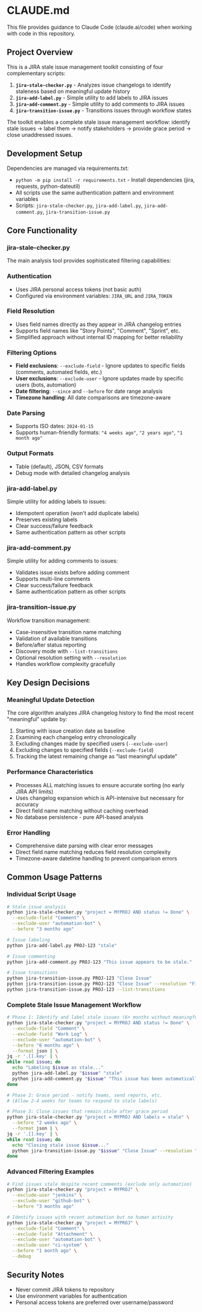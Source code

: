 # CLAUDE.md

This file provides guidance to Claude Code (claude.ai/code) when working with code in this repository.

## Project Overview

This is a JIRA stale issue management toolkit consisting of four complementary scripts:

1. **`jira-stale-checker.py`** - Analyzes issue changelogs to identify staleness based on meaningful update history
2. **`jira-add-label.py`** - Simple utility to add labels to JIRA issues
3. **`jira-add-comment.py`** - Simple utility to add comments to JIRA issues
4. **`jira-transition-issue.py`** - Transitions issues through workflow states

The toolkit enables a complete stale issue management workflow: identify stale issues → label them → notify stakeholders → provide grace period → close unaddressed issues.

## Development Setup

Dependencies are managed via requirements.txt:
- `python -m pip install -r requirements.txt` - Install dependencies (jira, requests, python-dateutil)
- All scripts use the same authentication pattern and environment variables
- Scripts: `jira-stale-checker.py`, `jira-add-label.py`, `jira-add-comment.py`, `jira-transition-issue.py`

## Core Functionality

### jira-stale-checker.py
The main analysis tool provides sophisticated filtering capabilities:

### Authentication
- Uses JIRA personal access tokens (not basic auth)
- Configured via environment variables: `JIRA_URL` and `JIRA_TOKEN`

### Field Resolution
- Uses field names directly as they appear in JIRA changelog entries
- Supports field names like "Story Points", "Comment", "Sprint", etc.
- Simplified approach without internal ID mapping for better reliability

### Filtering Options
- **Field exclusions**: `--exclude-field` - Ignore updates to specific fields (comments, automated fields, etc.)
- **User exclusions**: `--exclude-user` - Ignore updates made by specific users (bots, automation)
- **Date filtering**: `--since` and `--before` for date range analysis
- **Timezone handling**: All date comparisons are timezone-aware

### Date Parsing
- Supports ISO dates: `2024-01-15`
- Supports human-friendly formats: `"4 weeks ago"`, `"2 years ago"`, `"1 month ago"`

### Output Formats
- Table (default), JSON, CSV formats
- Debug mode with detailed changelog analysis

### jira-add-label.py
Simple utility for adding labels to issues:
- Idempotent operation (won't add duplicate labels)
- Preserves existing labels
- Clear success/failure feedback
- Same authentication pattern as other scripts

### jira-add-comment.py
Simple utility for adding comments to issues:
- Validates issue exists before adding comment
- Supports multi-line comments
- Clear success/failure feedback
- Same authentication pattern as other scripts

### jira-transition-issue.py
Workflow transition management:
- Case-insensitive transition name matching
- Validation of available transitions
- Before/after status reporting
- Discovery mode with `--list-transitions`
- Optional resolution setting with `--resolution`
- Handles workflow complexity gracefully

## Key Design Decisions

### Meaningful Update Detection
The core algorithm analyzes JIRA changelog history to find the most recent "meaningful" update by:
1. Starting with issue creation date as baseline
2. Examining each changelog entry chronologically
3. Excluding changes made by specified users (`--exclude-user`)
4. Excluding changes to specified fields (`--exclude-field`)
5. Tracking the latest remaining change as "last meaningful update"

### Performance Characteristics
- Processes ALL matching issues to ensure accurate sorting (no early JIRA API limits)
- Uses changelog expansion which is API-intensive but necessary for accuracy
- Direct field name matching without caching overhead
- No database persistence - pure API-based analysis

### Error Handling
- Comprehensive date parsing with clear error messages
- Direct field name matching reduces field resolution complexity
- Timezone-aware datetime handling to prevent comparison errors

## Common Usage Patterns

### Individual Script Usage
```bash
# Stale issue analysis
python jira-stale-checker.py "project = MYPROJ AND status != Done" \
  --exclude-field "Comment" \
  --exclude-user "automation-bot" \
  --before "3 months ago"

# Issue labeling
python jira-add-label.py PROJ-123 "stale"

# Issue commenting
python jira-add-comment.py PROJ-123 "This issue appears to be stale."

# Issue transitions
python jira-transition-issue.py PROJ-123 "Close Issue"
python jira-transition-issue.py PROJ-123 "Close Issue" --resolution "Fixed"
python jira-transition-issue.py PROJ-123 --list-transitions
```

### Complete Stale Issue Management Workflow
```bash
# Phase 1: Identify and label stale issues (6+ months without meaningful updates)
python jira-stale-checker.py "project = MYPROJ AND status != Done" \
  --exclude-field "Comment" \
  --exclude-field "Work Log" \
  --exclude-user "automation-bot" \
  --before "6 months ago" \
  --format json | \
jq -r '.[].key' | \
while read issue; do
  echo "Labeling $issue as stale..."
  python jira-add-label.py "$issue" "stale"
  python jira-add-comment.py "$issue" "This issue has been automatically labeled as stale due to 6+ months of inactivity. If still relevant, please update within 2-4 weeks or it will be closed."
done

# Phase 2: Grace period - notify teams, send reports, etc.
# (Allow 2-4 weeks for teams to respond to stale labels)

# Phase 3: Close issues that remain stale after grace period
python jira-stale-checker.py "project = MYPROJ AND labels = stale" \
  --before "2 weeks ago" \
  --format json | \
jq -r '.[].key' | \
while read issue; do
  echo "Closing stale issue $issue..."
  python jira-transition-issue.py "$issue" "Close Issue" --resolution "Won't Fix"
done
```

### Advanced Filtering Examples
```bash
# Find issues stale despite recent comments (exclude only automation)
python jira-stale-checker.py "project = MYPROJ" \
  --exclude-user "jenkins" \
  --exclude-user "github-bot" \
  --before "3 months ago"

# Identify issues with recent automation but no human activity
python jira-stale-checker.py "project = MYPROJ" \
  --exclude-field "Comment" \
  --exclude-field "Attachment" \
  --exclude-user "automation-bot" \
  --exclude-user "ci-system" \
  --before "1 month ago" \
  --debug
```

## Security Notes

- Never commit JIRA tokens to repository
- Use environment variables for authentication
- Personal access tokens are preferred over username/password